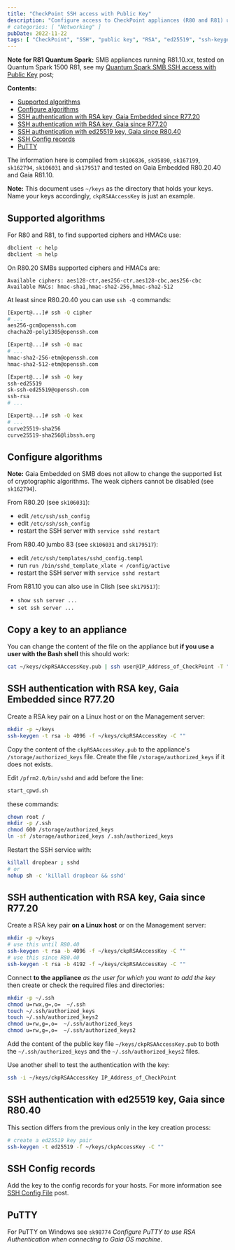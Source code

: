 ```yaml
---
title: "CheckPoint SSH access with Public Key"
description: "Configure access to CheckPoint appliances (R80 and R81) using SSH and public key authentication"
# categories: [ "Networking" ]
pubDate: 2022-11-22
tags: [ "CheckPoint", "SSH", "public key", "RSA", "ed25519", "ssh-keygen", "Quantum Spark" ]
---
```


**Note for R81 Quantum Spark:** SMB appliances running R81.10.xx, tested on Quantum Spark 1500 R81, see my [Quantum Spark SMB SSH access with Public Key](/blog/quantum_spark_ssh_keys) post;

**Contents:**

- [Supported algorithms](#supported-algorithms)
- [Configure algorithms](#configure-algorithms)
- [SSH authentication with RSA key, Gaia Embedded since R77.20](#ssh-authentication-with-rsa-key-gaia-embedded-since-r7720)
- [SSH authentication with RSA key, Gaia since R77.20](#ssh-authentication-with-rsa-key-gaia-since-r7720)
- [SSH authentication with ed25519 key, Gaia since R80.40](#ssh-authentication-with-ed25519-key-gaia-since-r8040)
- [SSH Config records](#ssh-config-records)
- [PuTTY](#putty)

The information here is compiled from `sk106836`, `sk95890`, `sk167199`, `sk162794`, `sk106031` and `sk179517` and tested on Gaia Embedded R80.20.40 and Gaia R81.10.

**Note:** This document uses `~/keys` as the directory that holds your keys. Name your keys accordingly, `ckpRSAAccessKey` is just an example.

## Supported algorithms

For R80 and R81, to find supported ciphers and HMACs use:

```sh
dbclient -c help
dbclient -m help
```

On R80.20 SMBs supported ciphers and HMACs are:

```plaintext
Available ciphers: aes128-ctr,aes256-ctr,aes128-cbc,aes256-cbc
Available MACs: hmac-sha1,hmac-sha2-256,hmac-sha2-512
```

At least since R80.20.40 you can use `ssh -Q` commands:

```sh
[Expert@...]# ssh -Q cipher
# ...
aes256-gcm@openssh.com
chacha20-poly1305@openssh.com

[Expert@...]# ssh -Q mac
# ...
hmac-sha2-256-etm@openssh.com
hmac-sha2-512-etm@openssh.com

[Expert@...]# ssh -Q key
ssh-ed25519
sk-ssh-ed25519@openssh.com
ssh-rsa
# ...

[Expert@...]# ssh -Q kex
# ...
curve25519-sha256
curve25519-sha256@libssh.org 
```

## Configure algorithms

**Note:** Gaia Embedded on SMB does not allow to change the supported list of cryptographic algorithms. The weak ciphers
cannot be disabled (see `sk162794`).

From R80.20 (see `sk106031`):

- edit `/etc/ssh/ssh_config`
- edit `/etc/ssh/ssh_config`
- restart the SSH server with `service sshd restart`

From R80.40 jumbo 83 (see `sk106031` and `sk179517`):

- edit `/etc/ssh/templates/sshd_config.templ`
- run `run /bin/sshd_template_xlate < /config/active`
- restart the SSH server with `service sshd restart`

From R81.10 you can also use in Clish (see `sk179517`):

- `show ssh server ...`
- `set ssh server ...`

## Copy a key to an appliance

You can change the content of the file on the appliance but **if you use a user with the Bash shell** this should work:

```sh
cat ~/keys/ckpRSAAccessKey.pub | ssh user@IP_Address_of_CheckPoint -T "cat >> /storage/test_file"
```

## SSH authentication with RSA key, Gaia Embedded since R77.20

Create a RSA key pair on a Linux host or on the Management server:

```sh
mkdir -p ~/keys
ssh-keygen -t rsa -b 4096 -f ~/keys/ckpRSAAccessKey -C ""
```

Copy the content of the `ckpRSAAccessKey.pub` to the appliance's `/storage/authorized_keys` file.
Create the file `/storage/authorized_keys` if it does not exists.

Edit `/pfrm2.0/bin/sshd` and add before the line:

```sh
start_cpwd.sh
```

these commands:

```sh
chown root /
mkdir -p /.ssh
chmod 600 /storage/authorized_keys
ln -sf /storage/authorized_keys /.ssh/authorized_keys
```

Restart the SSH service with:

```sh
killall dropbear ; sshd
# or
nohup sh -c 'killall dropbear && sshd'
```

## SSH authentication with RSA key, Gaia since R77.20

Create a RSA key pair **on a Linux host** or on the Management server:

```sh
mkdir -p ~/keys
# use this until R80.40
ssh-keygen -t rsa -b 4096 -f ~/keys/ckpRSAAccessKey -C ""
# use this since R80.40
ssh-keygen -t rsa -b 4192 -f ~/keys/ckpRSAAccessKey -C ""
```

Connect **to the appliance** *as the user for which you want to add the key* then create or check the required files and directories:

```sh
mkdir -p ~/.ssh
chmod u=rwx,g=,o=  ~/.ssh
touch ~/.ssh/authorized_keys
touch ~/.ssh/authorized_keys2
chmod u=rw,g=,o=  ~/.ssh/authorized_keys
chmod u=rw,g=,o=  ~/.ssh/authorized_keys2
```

Add the content of the public key file `~/keys/ckpRSAAccessKey.pub` to both the `~/.ssh/authorized_keys`
and the `~/.ssh/authorized_keys2` files.

Use another shell to test the authentication with the key:

```sh
ssh -i ~/keys/ckpRSAAccessKey IP_Address_of_CheckPoint
```

## SSH authentication with ed25519 key, Gaia since R80.40

This section differs from the previous only in the key creation process:

```sh
# create a ed25519 key pair
ssh-keygen -t ed25519 -f ~/keys/ckpAccessKey -C ""
```

## SSH Config records

Add the key to the config records for your hosts. For more information see [SSH Config File](/blog/ssh_config) post.

## PuTTY

For PuTTY on Windows see `sk98774` *Configure PuTTY to use RSA Authentication when connecting to Gaia OS machine*.
